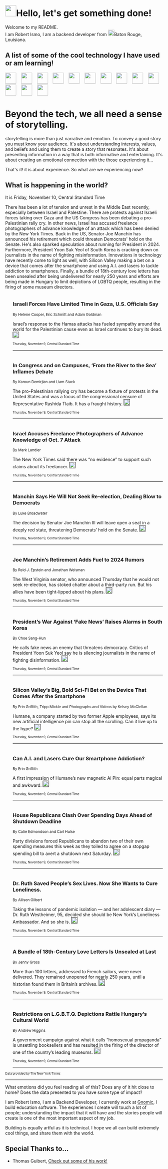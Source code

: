 <h1><img src="https://emojis.slackmojis.com/emojis/images/1643514375/3493/hot-coffee.gif?1643514375" width="35"/>Hello, let's get something done!</h1>

<p>Welcome to my README.<br/>
I am Robert Ismo, I am a backend developer from <img src="https://emojis.slackmojis.com/emojis/images/1638395689/50435/moulin_rouge.png?1638395689" width="20"/>Baton Rouge, Louisiana.</p>
<h2>A list of some of the cool technology I have used or am learning!</h2>
<p>
<img src="https://emojis.slackmojis.com/emojis/images/1643516091/21142/meow_bongotap.gif?1643516091" width="35" alt="">
<img src="https://img.shields.io/badge/Favorite%20Frontend%20Framework-SvelteKit-f83903" alt="">
<img src="https://img.shields.io/badge/Second%20Favorite-Vue-40b581" alt="">
<img src="https://img.shields.io/badge/Most%20Used%20Runtime-Nodejs-78b061" alt="">
<img src="https://emojis.slackmojis.com/emojis/images/1643517416/34482/fire.gif?1643517416" width="35" alt="">
<img src="https://img.shields.io/badge/Javascript%20But%20Better-Typescript-0078ca" alt="">
<img src="https://img.shields.io/badge/Favorite%20Language-Elixir-3e244d" alt="">
<img src="https://img.shields.io/badge/Containerize%20Everything-Docker-6ac9ef" alt="">
<img src="https://emojis.slackmojis.com/emojis/images/1643514596/5999/meow_party.gif?1643514596" width="35" alt="">
<img src="https://img.shields.io/badge/API%20Love%20Language-Graphql-de32a5" alt="">
<img src="https://img.shields.io/badge/Our%20Favorite%20Version%20Controller-Git-e94f33" alt="">
<img src="https://img.shields.io/badge/Favorite%20Database-Redis-d42d1d" alt="">
<img src="https://emojis.slackmojis.com/emojis/images/1643514559/5584/deployparrot.gif?1643514559" width="35" alt="">
<img src="https://img.shields.io/badge/Container%20Interstate-RabbitMQ-f66200" alt="">
<img src="https://img.shields.io/badge/Gotta%20Learn-Kubernetes-316adf" alt="">
<img src="https://img.shields.io/badge/Really%20Mature%20Now-WASM-654fef" alt="">
<img src="https://emojis.slackmojis.com/emojis/images/1666642497/61942/dance_vibe.gif?1666642497" width="35" alt="">
<img src="https://img.shields.io/badge/For%20My%20M1-ARM64-657d96" alt="">
<img src="https://img.shields.io/badge/Loving%20This%20So%20Much-TailwindCSS-17bcb5" alt="">
<img src="https://img.shields.io/badge/Cool%20Build%20Tool-Vite-f9cb24" alt="">
<img src="https://emojis.slackmojis.com/emojis/images/1669231376/62819/working-on-it.gif?1669231376" width="35" alt="">
<img src="https://img.shields.io/badge/Fun%20and%20Easy%20Database-MongoDB-5f8c49" alt="">
<img src="https://img.shields.io/badge/JS%20Life%20Support-NPM-c73737" alt="">
<img src="https://img.shields.io/badge/I%20Liked%20It-DynamoDB-0073b9" alt="">
<img src="https://emojis.slackmojis.com/emojis/images/1643514045/46/question.gif?1643514045" width="35" alt="">
<img src="https://img.shields.io/badge/cool-React-60d6f9" alt="">
<img src="https://img.shields.io/badge/Future%20Big%20Project-Lambda-f37e00" alt="">
<img src="https://img.shields.io/badge/NPM%20But%20Better-PNPM-f1aa07" alt="">
<img src="https://emojis.slackmojis.com/emojis/images/1643514943/9662/fbwow.gif?1643514943" width="35" alt="">
<img src="https://img.shields.io/badge/First%20Language-C-662079" alt="">
<img src="https://img.shields.io/badge/Where%20I%20Deploy%20Frontend-Vercel-000000" alt="">
<img src="https://img.shields.io/badge/Who%20Does%20not%20Want%20an%20App-Swift-f9492a" alt="">
<img src="https://emojis.slackmojis.com/emojis/images/1643514058/151/javascript.png?1643514058" width="35" alt="">
<img src="https://img.shields.io/badge/cool-Python-fbd542" alt="">
<img src="https://img.shields.io/badge/Favorite%20Something-Stripe-656cdc" alt="">
<img src="https://img.shields.io/badge/Of%20Course-HTML5-ed6327" alt="">
<img src="https://emojis.slackmojis.com/emojis/images/1660415405/60731/bomb.gif?1660415405" width="35" alt="">
<img src="https://img.shields.io/badge/hate-CSS-2964ec" alt="">
<img src="https://img.shields.io/badge/Learning-CircleCI-141215" alt="">
<img src="https://img.shields.io/badge/Learning-Rust-fbbb3b" alt="">
<img src="https://emojis.slackmojis.com/emojis/images/1660415397/60712/writing-hand.gif?1660415397" width="35" alt="">
<img src="https://img.shields.io/badge/Dev%20Browser%20of%20Choice-Firefox-cc4e26" alt="">
<img src="https://img.shields.io/badge/Recoverying%20From%20Windows-UNIX-1781e3" alt="">
<img src="https://img.shields.io/badge/LOVE-LogSeq-90c1c2" alt="">
<img src="https://emojis.slackmojis.com/emojis/images/1643514066/223/kirby.gif?1643514066" width="35" alt="">
<img src="https://img.shields.io/badge/Daily%20Driver-MacOS-e6e6e8" alt="">
<img src="https://img.shields.io/badge/Git%20Server-Github-000000" alt="">
<img src="https://img.shields.io/badge/enjoyable-EC2-f17428" alt="">
<img src="https://emojis.slackmojis.com/emojis/images/1643514239/2069/excited.gif?1643514239" width="35" alt="">
</p>
<h1>Beyond the tech, we all need a sense of storytelling.</h1>
<p>storytelling is more than just narrative and emotion. To convey a good story you must know your audience. It's about understanding interests, values, and beliefs and using them to create a story that resonates. It's about presenting information in a way that is both informative and entertaining. It's about creating an emotional connection with the those experiencing it...</p>
<p>That's it! it is about experience. So what are we experiencing now?</p>
<h2>What is happening in the world?</h2>
<p>It is Friday, November 10, Central Standard Time</p>
<p>
There has been a lot of tension and unrest in the Middle East recently, especially between Israel and Palestine. There are protests against Israeli forces taking over Gaza and the US Congress has been debating a pro-Palestinian rally cry. In other news, Israel has accused freelance photographers of advance knowledge of an attack which has been denied by the New York Times. Back in the US, Senator Joe Manchin has announced his retirement which could threaten Democrats&#39; hold on the Senate. He&#39;s also sparked speculation about running for President in 2024. Furthermore, President Yoon Suk Yeol of South Korea is cracking down on journalists in the name of fighting misinformation. Innovations in technology have recently come to light as well, with Silicon Valley making a bet on a device that comes after the smartphone and using A.I. and lasers to tackle addiction to smartphones. Finally, a bundle of 18th-century love letters has been unsealed after being undelivered for nearly 250 years and efforts are being made in Hungary to limit depictions of LGBTQ people, resulting in the firing of some museum directors.</p>
<ol>
<img src="https://img.shields.io/badge/-us-blue" alt="">
<h3>Israeli Forces Have Limited Time in Gaza, U.S. Officials Say</h3>
<sub>By Helene Cooper, Eric Schmitt and Adam Goldman</sub>
<p>Israel’s response to the Hamas attacks has fueled sympathy around the world for the Palestinian cause even as Israel continues to bury its dead.  <a href=""><img src="https://developer.nytimes.com/files/poweredby_nytimes_30b.png?v=1583354208352" height="20"></a></p>
<sub><sub>Thursday, November 9, Central Standard Time</sub></sub>
<hr/>
<img src="https://img.shields.io/badge/-us-blue" alt="">
<h3>In Congress and on Campuses, ‘From the River to the Sea’ Inflames Debate</h3>
<sub>By Karoun Demirjian and Liam Stack</sub>
<p>The pro-Palestinian rallying cry has become a fixture of protests in the United States and was a focus of the congressional censure of Representative Rashida Tlaib. It has a fraught history.  <a href=""><img src="https://developer.nytimes.com/files/poweredby_nytimes_30b.png?v=1583354208352" height="20"></a></p>
<sub><sub>Thursday, November 9, Central Standard Time</sub></sub>
<hr/>
<img src="https://img.shields.io/badge/-world-blue" alt="">
<h3>Israel Accuses Freelance Photographers of Advance Knowledge of Oct. 7 Attack</h3>
<sub>By Mark Landler</sub>
<p>The New York Times said there was “no evidence” to support such claims about its freelancer.  <a href=""><img src="https://developer.nytimes.com/files/poweredby_nytimes_30b.png?v=1583354208352" height="20"></a></p>
<sub><sub>Thursday, November 9, Central Standard Time</sub></sub>
<hr/>
<img src="https://img.shields.io/badge/-us-blue" alt="">
<h3>Manchin Says He Will Not Seek Re-election, Dealing Blow to Democrats</h3>
<sub>By Luke Broadwater</sub>
<p>The decision by Senator Joe Manchin III will leave open a seat in a deeply red state, threatening Democrats’ hold on the Senate.  <a href=""><img src="https://developer.nytimes.com/files/poweredby_nytimes_30b.png?v=1583354208352" height="20"></a></p>
<sub><sub>Thursday, November 9, Central Standard Time</sub></sub>
<hr/>
<img src="https://img.shields.io/badge/-us-blue" alt="">
<h3>Joe Manchin’s Retirement Adds Fuel to 2024 Rumors</h3>
<sub>By Reid J. Epstein and Jonathan Weisman</sub>
<p>The West Virginia senator, who announced Thursday that he would not seek re-election, has stoked chatter about a third-party run. But his allies have been tight-lipped about his plans.  <a href=""><img src="https://developer.nytimes.com/files/poweredby_nytimes_30b.png?v=1583354208352" height="20"></a></p>
<sub><sub>Thursday, November 9, Central Standard Time</sub></sub>
<hr/>
<img src="https://img.shields.io/badge/-world-blue" alt="">
<h3>President’s War Against ‘Fake News’ Raises Alarms in South Korea</h3>
<sub>By Choe Sang-Hun</sub>
<p>He calls fake news an enemy that threatens democracy. Critics of President Yoon Suk Yeol say he is silencing journalists in the name of fighting disinformation.  <a href=""><img src="https://developer.nytimes.com/files/poweredby_nytimes_30b.png?v=1583354208352" height="20"></a></p>
<sub><sub>Thursday, November 9, Central Standard Time</sub></sub>
<hr/>
<img src="https://img.shields.io/badge/-technology-blue" alt="">
<h3>Silicon Valley’s Big, Bold Sci-Fi Bet on the Device That Comes After the Smartphone</h3>
<sub>By Erin Griffith, Tripp Mickle and Photographs and Videos by Kelsey McClellan</sub>
<p>Humane, a company started by two former Apple employees, says its new artificial intelligence pin can stop all the scrolling. Can it live up to the hype?  <a href=""><img src="https://developer.nytimes.com/files/poweredby_nytimes_30b.png?v=1583354208352" height="20"></a></p>
<sub><sub>Thursday, November 9, Central Standard Time</sub></sub>
<hr/>
<img src="https://img.shields.io/badge/-technology-blue" alt="">
<h3>Can A.I. and Lasers Cure Our Smartphone Addiction?</h3>
<sub>By Erin Griffith</sub>
<p>A first impression of Humane’s new magnetic Ai Pin: equal parts magical and awkward.  <a href=""><img src="https://developer.nytimes.com/files/poweredby_nytimes_30b.png?v=1583354208352" height="20"></a></p>
<sub><sub>Thursday, November 9, Central Standard Time</sub></sub>
<hr/>
<img src="https://img.shields.io/badge/-us-blue" alt="">
<h3>House Republicans Clash Over Spending Days Ahead of Shutdown Deadline</h3>
<sub>By Catie Edmondson and Carl Hulse</sub>
<p>Party divisions forced Republicans to abandon two of their own spending measures this week as they toiled to agree on a stopgap spending bill to avert a shutdown next Saturday.  <a href=""><img src="https://developer.nytimes.com/files/poweredby_nytimes_30b.png?v=1583354208352" height="20"></a></p>
<sub><sub>Thursday, November 9, Central Standard Time</sub></sub>
<hr/>
<img src="https://img.shields.io/badge/-nyregion-blue" alt="">
<h3>Dr. Ruth Saved People’s Sex Lives. Now She Wants to Cure Loneliness.</h3>
<sub>By Allison Gilbert</sub>
<p>Taking the lessons of pandemic isolation — and her adolescent diary — Dr. Ruth Westheimer, 95, decided she should be New York’s Loneliness Ambassador. And so she is.  <a href=""><img src="https://developer.nytimes.com/files/poweredby_nytimes_30b.png?v=1583354208352" height="20"></a></p>
<sub><sub>Thursday, November 9, Central Standard Time</sub></sub>
<hr/>
<img src="https://img.shields.io/badge/-world-blue" alt="">
<h3>A Bundle of 18th-Century Love Letters Is Unsealed at Last</h3>
<sub>By Jenny Gross</sub>
<p>More than 100 letters, addressed to French sailors, were never delivered. They remained unopened for nearly 250 years, until a historian found them in Britain’s archives.  <a href=""><img src="https://developer.nytimes.com/files/poweredby_nytimes_30b.png?v=1583354208352" height="20"></a></p>
<sub><sub>Thursday, November 9, Central Standard Time</sub></sub>
<hr/>
<img src="https://img.shields.io/badge/-world-blue" alt="">
<h3>Restrictions on L.G.B.T.Q. Depictions Rattle Hungary’s Cultural World</h3>
<sub>By Andrew Higgins</sub>
<p>A government campaign against what it calls “homosexual propaganda” is unsettling booksellers and has resulted in the firing of the director of one of the country’s leading museums.  <a href=""><img src="https://developer.nytimes.com/files/poweredby_nytimes_30b.png?v=1583354208352" height="20"></a></p>
<sub><sub>Thursday, November 9, Central Standard Time</sub></sub>
<hr/>
</ol>
<a href="https://developer.nytimes.com"><sub><sub>Data provided by The New York Times</sub></sub></a>
<hr/>
<p>What emotions did you feel reading all of this? Does any of it hit close to home? Does the data presented to you have some type of impact?</p>
<p>I am Robert Ismo, I am a Backend Developer, I currently work at <a href="https://gnomic.education/">Gnomic</a>, I build education software. The experiences I create will touch a lot of people; understanding the impact that it will have and the stories people will create is one of the most important aspect of my job.</p>
<p>Building is equally artful as it is technical. I hope we all can build extremely cool things, and share them with the world.</p>
<h2>Special Thanks to...</h2>
<ul>
<li>Thomas Guibert, <a href="https://github.com/thmsgbrt/thmsgbrt">Check out some of his work!</a></li>
</ul>